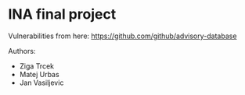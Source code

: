 # INA final project

Vulnerabilities from here: https://github.com/github/advisory-database

Authors:

- Ziga Trcek
- Matej Urbas
- Jan Vasiljevic
